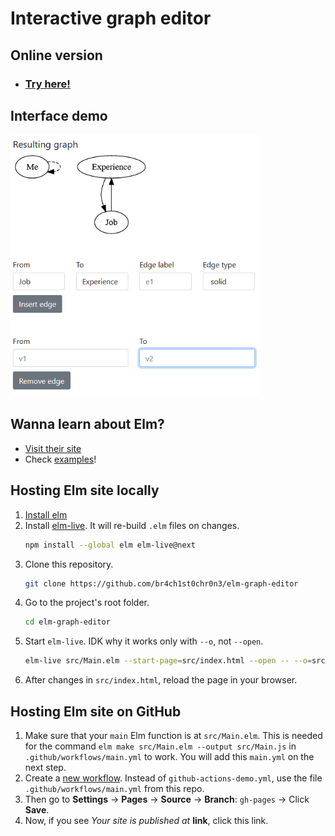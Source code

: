 # Interactive graph editor
## Online version
- ### [Try here!](https://br4ch1st0chr0n3.github.io/elm-graph-editor/)

## Interface demo
<div style="margin-top: 10px;">
    <img src="./README/demo.png" width=400px height=auto;></img>
</div>


## Wanna learn about Elm?
- [Visit their site](https://elm-lang.org/)
- Check [examples](https://elm-lang.org/examples)!


## Hosting Elm site locally
1. [Install elm](https://guide.elm-lang.org/install/elm.html)
1. Install [elm-live](https://github.com/wking-io/elm-live). It will re-build `.elm` files on changes.
    ```sh
    npm install --global elm elm-live@next
    ```
1. Clone this repository.
    ```sh
    git clone https://github.com/br4ch1st0chr0n3/elm-graph-editor
    ```
1. Go to the project's root folder.
    ```sh
    cd elm-graph-editor
    ```
1. Start `elm-live`. IDK why it works only with `--o`, not `--open`.
    ```sh
    elm-live src/Main.elm --start-page=src/index.html --open -- --o=src/Main.js
    ```
1. After changes in `src/index.html`, reload the page in your browser.

## Hosting Elm site on GitHub
1. Make sure that your `main` Elm function is at `src/Main.elm`. This is needed for the command `elm make src/Main.elm --output src/Main.js` in `.github/workflows/main.yml` to work. You will add this `main.yml` on the next step.
1. Create a [new workflow](https://docs.github.com/en/actions/quickstart). Instead of `github-actions-demo.yml`, use the file `.github/workflows/main.yml` from this repo.
1. Then go to **Settings** -> **Pages** -> **Source** -> **Branch**: `gh-pages` -> Click **Save**.
1. Now, if you see *Your site is published at* **link**, click this link.